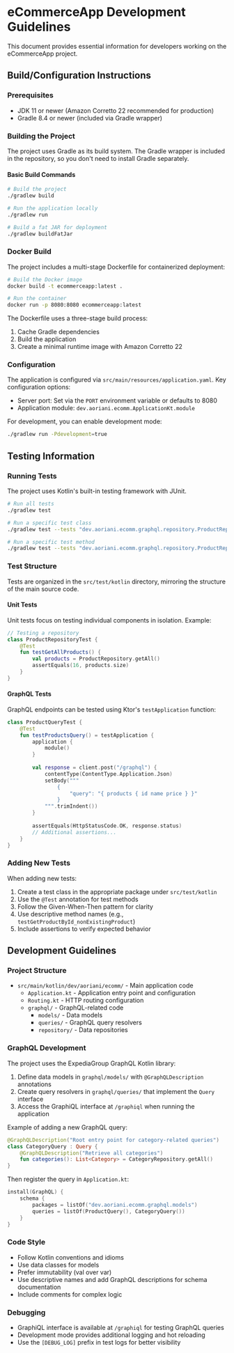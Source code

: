 # eCommerceApp Development Guidelines

This document provides essential information for developers working on the eCommerceApp project.

## Build/Configuration Instructions

### Prerequisites
- JDK 11 or newer (Amazon Corretto 22 recommended for production)
- Gradle 8.4 or newer (included via Gradle wrapper)

### Building the Project
The project uses Gradle as its build system. The Gradle wrapper is included in the repository, so you don't need to install Gradle separately.

#### Basic Build Commands
```bash
# Build the project
./gradlew build

# Run the application locally
./gradlew run

# Build a fat JAR for deployment
./gradlew buildFatJar
```

### Docker Build
The project includes a multi-stage Dockerfile for containerized deployment:

```bash
# Build the Docker image
docker build -t ecommerceapp:latest .

# Run the container
docker run -p 8080:8080 ecommerceapp:latest
```

The Dockerfile uses a three-stage build process:
1. Cache Gradle dependencies
2. Build the application
3. Create a minimal runtime image with Amazon Corretto 22

### Configuration
The application is configured via `src/main/resources/application.yaml`. Key configuration options:

- Server port: Set via the `PORT` environment variable or defaults to 8080
- Application module: `dev.aoriani.ecomm.ApplicationKt.module`

For development, you can enable development mode:
```bash
./gradlew run -Pdevelopment=true
```

## Testing Information

### Running Tests
The project uses Kotlin's built-in testing framework with JUnit.

```bash
# Run all tests
./gradlew test

# Run a specific test class
./gradlew test --tests "dev.aoriani.ecomm.graphql.repository.ProductRepositoryTest"

# Run a specific test method
./gradlew test --tests "dev.aoriani.ecomm.graphql.repository.ProductRepositoryTest.testGetAllProducts"
```

### Test Structure
Tests are organized in the `src/test/kotlin` directory, mirroring the structure of the main source code.

#### Unit Tests
Unit tests focus on testing individual components in isolation. Example:

```kotlin
// Testing a repository
class ProductRepositoryTest {
    @Test
    fun testGetAllProducts() {
        val products = ProductRepository.getAll()
        assertEquals(16, products.size)
    }
}
```

#### GraphQL Tests
GraphQL endpoints can be tested using Ktor's `testApplication` function:

```kotlin
class ProductQueryTest {
    @Test
    fun testProductsQuery() = testApplication {
        application {
            module()
        }
        
        val response = client.post("/graphql") {
            contentType(ContentType.Application.Json)
            setBody("""
                {
                    "query": "{ products { id name price } }"
                }
            """.trimIndent())
        }
        
        assertEquals(HttpStatusCode.OK, response.status)
        // Additional assertions...
    }
}
```

### Adding New Tests
When adding new tests:

1. Create a test class in the appropriate package under `src/test/kotlin`
2. Use the `@Test` annotation for test methods
3. Follow the Given-When-Then pattern for clarity
4. Use descriptive method names (e.g., `testGetProductById_nonExistingProduct`)
5. Include assertions to verify expected behavior

## Development Guidelines

### Project Structure
- `src/main/kotlin/dev/aoriani/ecomm/` - Main application code
  - `Application.kt` - Application entry point and configuration
  - `Routing.kt` - HTTP routing configuration
  - `graphql/` - GraphQL-related code
    - `models/` - Data models
    - `queries/` - GraphQL query resolvers
    - `repository/` - Data repositories

### GraphQL Development
The project uses the ExpediaGroup GraphQL Kotlin library:

1. Define data models in `graphql/models/` with `@GraphQLDescription` annotations
2. Create query resolvers in `graphql/queries/` that implement the `Query` interface
3. Access the GraphiQL interface at `/graphiql` when running the application

Example of adding a new GraphQL query:
```kotlin
@GraphQLDescription("Root entry point for category-related queries")
class CategoryQuery : Query {
    @GraphQLDescription("Retrieve all categories")
    fun categories(): List<Category> = CategoryRepository.getAll()
}
```

Then register the query in `Application.kt`:
```kotlin
install(GraphQL) {
    schema {
        packages = listOf("dev.aoriani.ecomm.graphql.models")
        queries = listOf(ProductQuery(), CategoryQuery())
    }
}
```

### Code Style
- Follow Kotlin conventions and idioms
- Use data classes for models
- Prefer immutability (val over var)
- Use descriptive names and add GraphQL descriptions for schema documentation
- Include comments for complex logic

### Debugging
- GraphiQL interface is available at `/graphiql` for testing GraphQL queries
- Development mode provides additional logging and hot reloading
- Use the `[DEBUG_LOG]` prefix in test logs for better visibility